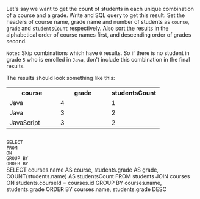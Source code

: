 Let's say we want to get the count of students in each unique combination of a course and a grade. Write and SQL query to get this result. Set the headers of course name, grade name and number of students as `course`, `grade` and `studentsCount` respectively. Also sort the results in the alphabetical order of course names first, and descending order of grades second.

`Note:` Skip combinations which have `0` results. So if there is no student in grade `5` who is enrolled in `Java`, don't include this combination in the final results.

The results should look something like this:

<table>
    <tr>
        <th width='33%'>course</th>
        <th width='33%'>grade</th>
        <th width='33%'>studentsCount</th>
    </tr>
    <tr>
        <td width='33%'>Java</td>
        <td width='33%'>4</td>
        <td width='33%'>1</td>
    </tr>
    <tr>
        <td width='33%'>Java</td>
        <td width='33%'>3</td>
        <td width='33%'>2</td>
    </tr>
    <tr>
        <td width='33%'>JavaScript</td>
        <td width='33%'>3</td>
        <td width='33%'>2</td>
    </tr>
</table>




<Editor lang="sql" dbName="students2-v3.db" type="exercise">
<code>
SELECT 
FROM
ON
GROUP BY
ORDER BY
</code>

<solution>
SELECT   courses.name AS course,
         students.grade AS grade,
         COUNT(students.name) AS studentsCount
FROM     students JOIN courses
ON       students.courseId = courses.id
GROUP BY courses.name, students.grade
ORDER BY courses.name, students.grade DESC
</solution>
</Editor>